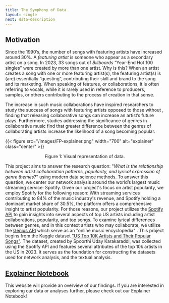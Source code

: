 ```yaml
---
title: The Symphony of Data 
layout: single
next: data-description
---
```


## Motivation 
Since the 1990’s, the number of songs with featuring artists have increased around 30%. A *featuring artist* is someone who appear as a secondary artist on a song. In 2023, 33 songs out of *Billboards* “Year-End Hot 100 singles” were created by more than one artist. Why is this? When an artist creates a song with one or more featuring artist(s), the featuring artist(s) is (are) essentially “guesting”, contributing their skill and brand to the song and its marketing. When speaking of features, or collaborations, it is often referring to vocals, while it is rarely used in reference to producers, samples, or others contributing to the process of creation in that sense. 

The increase in such music collaborations have inspired researchers to study the success of songs with featuring artists opposed to those without , finding that releasing collaborative songs can increase an artist’s future plays. Furthermore, studies addressing the significance of genres in collaborative music find that greater difference between the genres of collaborating artists increase the likelihood of a song becoming popular. 

{{< figure src="/images/FP-explainer.png" width="700" alt="explainer" class="center" >}}
<p style="text-align: center;">Figure 1: Visual representation of data.</p>


This project aims to answer the research question: "*What is the relationship between artist collaboration patterns, popularity, and lyrical expression of genre themes?*" using modern data science methods. 
To answer this question, we center our network analysis around the world’s largest music streaming service: Spotify. Given our project's focus on artist popularity, we employ Spotify for the following reason: With streaming services contributing to 84% of the music industry's revenue, and Spotify holding a dominant market share of 30.5%, the platform offers a comprehensive insight to artist popularity. For those reasons, our project utilizes the [Spotify API](https://developer.spotify.com/documentation/web-api) to gain insights into several aspects of top US artists including artist collaborations, popularity, and top songs. To examine lyrical differences between genres, and in this context artists who may collaborate, we utilize the [Genius API](https://docs.genius.com/#/getting-started-h1) which serve as an "online music encyclopedia" .
This project begins from the Kaggle dataset ["US Top 10K Artists and Their Popular Songs"](https://www.kaggle.com/datasets/spoorthiuk/us-top-10k-artists-and-their-popular-songs). The dataset, created by Spoorthi Uday Karakaraddi, was collected using the Spotify API and features several attributes of the top 10k artists in the US in 2023. It serves as the foundation for constructing the datasets used for network analysis, and the textual analysis.


## [Explainer Notebook](explainer-notebook.html)

This website will provide an overview of our findings. If you are interested in exploring our data or analyses further, please check out our Explainer Notebook! 
